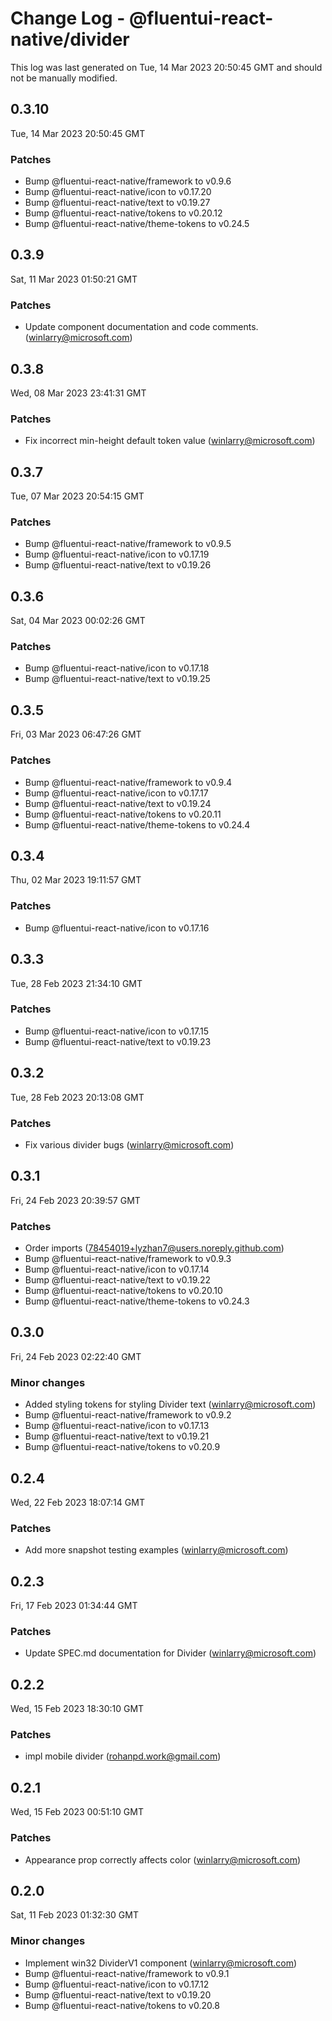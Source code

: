 # Change Log - @fluentui-react-native/divider

This log was last generated on Tue, 14 Mar 2023 20:50:45 GMT and should not be manually modified.

<!-- Start content -->

## 0.3.10

Tue, 14 Mar 2023 20:50:45 GMT

### Patches

- Bump @fluentui-react-native/framework to v0.9.6
- Bump @fluentui-react-native/icon to v0.17.20
- Bump @fluentui-react-native/text to v0.19.27
- Bump @fluentui-react-native/tokens to v0.20.12
- Bump @fluentui-react-native/theme-tokens to v0.24.5

## 0.3.9

Sat, 11 Mar 2023 01:50:21 GMT

### Patches

- Update component documentation and code comments. (winlarry@microsoft.com)

## 0.3.8

Wed, 08 Mar 2023 23:41:31 GMT

### Patches

- Fix incorrect min-height default token value (winlarry@microsoft.com)

## 0.3.7

Tue, 07 Mar 2023 20:54:15 GMT

### Patches

- Bump @fluentui-react-native/framework to v0.9.5
- Bump @fluentui-react-native/icon to v0.17.19
- Bump @fluentui-react-native/text to v0.19.26

## 0.3.6

Sat, 04 Mar 2023 00:02:26 GMT

### Patches

- Bump @fluentui-react-native/icon to v0.17.18
- Bump @fluentui-react-native/text to v0.19.25

## 0.3.5

Fri, 03 Mar 2023 06:47:26 GMT

### Patches

- Bump @fluentui-react-native/framework to v0.9.4
- Bump @fluentui-react-native/icon to v0.17.17
- Bump @fluentui-react-native/text to v0.19.24
- Bump @fluentui-react-native/tokens to v0.20.11
- Bump @fluentui-react-native/theme-tokens to v0.24.4

## 0.3.4

Thu, 02 Mar 2023 19:11:57 GMT

### Patches

- Bump @fluentui-react-native/icon to v0.17.16

## 0.3.3

Tue, 28 Feb 2023 21:34:10 GMT

### Patches

- Bump @fluentui-react-native/icon to v0.17.15
- Bump @fluentui-react-native/text to v0.19.23

## 0.3.2

Tue, 28 Feb 2023 20:13:08 GMT

### Patches

- Fix various divider bugs (winlarry@microsoft.com)

## 0.3.1

Fri, 24 Feb 2023 20:39:57 GMT

### Patches

- Order imports (78454019+lyzhan7@users.noreply.github.com)
- Bump @fluentui-react-native/framework to v0.9.3
- Bump @fluentui-react-native/icon to v0.17.14
- Bump @fluentui-react-native/text to v0.19.22
- Bump @fluentui-react-native/tokens to v0.20.10
- Bump @fluentui-react-native/theme-tokens to v0.24.3

## 0.3.0

Fri, 24 Feb 2023 02:22:40 GMT

### Minor changes

- Added styling tokens for styling Divider text (winlarry@microsoft.com)
- Bump @fluentui-react-native/framework to v0.9.2
- Bump @fluentui-react-native/icon to v0.17.13
- Bump @fluentui-react-native/text to v0.19.21
- Bump @fluentui-react-native/tokens to v0.20.9

## 0.2.4

Wed, 22 Feb 2023 18:07:14 GMT

### Patches

- Add more snapshot testing examples (winlarry@microsoft.com)

## 0.2.3

Fri, 17 Feb 2023 01:34:44 GMT

### Patches

- Update SPEC.md documentation for Divider (winlarry@microsoft.com)

## 0.2.2

Wed, 15 Feb 2023 18:30:10 GMT

### Patches

- impl mobile divider (rohanpd.work@gmail.com)

## 0.2.1

Wed, 15 Feb 2023 00:51:10 GMT

### Patches

- Appearance prop correctly affects color (winlarry@microsoft.com)

## 0.2.0

Sat, 11 Feb 2023 01:32:30 GMT

### Minor changes

- Implement win32 DividerV1 component (winlarry@microsoft.com)
- Bump @fluentui-react-native/framework to v0.9.1
- Bump @fluentui-react-native/icon to v0.17.12
- Bump @fluentui-react-native/text to v0.19.20
- Bump @fluentui-react-native/tokens to v0.20.8
